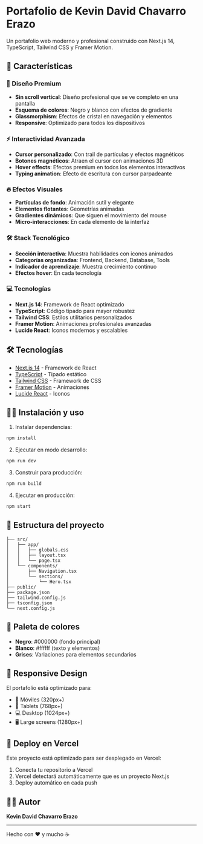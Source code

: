 # Portafolio de Kevin David Chavarro Erazo

Un portafolio web moderno y profesional construido con Next.js 14, TypeScript, Tailwind CSS y Framer Motion.

## 🚀 Características

### **🎨 Diseño Premium**
- **Sin scroll vertical**: Diseño profesional que se ve completo en una pantalla
- **Esquema de colores**: Negro y blanco con efectos de gradiente
- **Glassmorphism**: Efectos de cristal en navegación y elementos
- **Responsive**: Optimizado para todos los dispositivos

### **⚡ Interactividad Avanzada**
- **Cursor personalizado**: Con trail de partículas y efectos magnéticos
- **Botones magnéticos**: Atraen el cursor con animaciones 3D
- **Hover effects**: Efectos premium en todos los elementos interactivos
- **Typing animation**: Efecto de escritura con cursor parpadeante

### **🔥 Efectos Visuales**
- **Partículas de fondo**: Animación sutil y elegante
- **Elementos flotantes**: Geometrías animadas
- **Gradientes dinámicos**: Que siguen el movimiento del mouse
- **Micro-interacciones**: En cada elemento de la interfaz

### **🛠️ Stack Tecnológico**
- **Sección interactiva**: Muestra habilidades con iconos animados
- **Categorías organizadas**: Frontend, Backend, Database, Tools
- **Indicador de aprendizaje**: Muestra crecimiento continuo
- **Efectos hover**: En cada tecnología

### **💻 Tecnologías**
- **Next.js 14**: Framework de React optimizado
- **TypeScript**: Código tipado para mayor robustez
- **Tailwind CSS**: Estilos utilitarios personalizados
- **Framer Motion**: Animaciones profesionales avanzadas
- **Lucide React**: Iconos modernos y escalables

## 🛠️ Tecnologías

- [Next.js 14](https://nextjs.org/) - Framework de React
- [TypeScript](https://www.typescriptlang.org/) - Tipado estático
- [Tailwind CSS](https://tailwindcss.com/) - Framework de CSS
- [Framer Motion](https://www.framer.com/motion/) - Animaciones
- [Lucide React](https://lucide.dev/) - Iconos

## 🏃‍♂️ Instalación y uso

1. Instalar dependencias:
```bash
npm install
```

2. Ejecutar en modo desarrollo:
```bash
npm run dev
```

3. Construir para producción:
```bash
npm run build
```

4. Ejecutar en producción:
```bash
npm start
```

## 📁 Estructura del proyecto

```
├── src/
│   ├── app/
│   │   ├── globals.css
│   │   ├── layout.tsx
│   │   └── page.tsx
│   └── components/
│       ├── Navigation.tsx
│       └── sections/
│           └── Hero.tsx
├── public/
├── package.json
├── tailwind.config.js
├── tsconfig.json
└── next.config.js
```

## 🎨 Paleta de colores

- **Negro**: #000000 (fondo principal)
- **Blanco**: #ffffff (texto y elementos)
- **Grises**: Variaciones para elementos secundarios

## 📱 Responsive Design

El portafolio está optimizado para:
- 📱 Móviles (320px+)
- 📱 Tablets (768px+)
- 💻 Desktop (1024px+)
- 🖥️ Large screens (1280px+)

## 🚀 Deploy en Vercel

Este proyecto está optimizado para ser desplegado en Vercel:

1. Conecta tu repositorio a Vercel
2. Vercel detectará automáticamente que es un proyecto Next.js
3. Deploy automático en cada push

## 👨‍💻 Autor

**Kevin David Chavarro Erazo**

---

Hecho con ❤️ y mucho ☕
